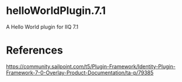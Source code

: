 # helloWorldPlugin.7.1
A Hello World plugin for IIQ 7.1

# References
https://community.sailpoint.com/t5/Plugin-Framework/Identity-Plugin-Framework-7-0-Overlay-Product-Documentation/ta-p/79385
